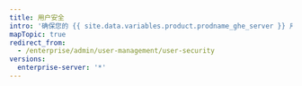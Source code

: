 ```yaml
---
title: 用户安全
intro: '确保您的 {{ site.data.variables.product.prodname_ghe_server }} 用户安全。 您可以审核他们的安全设置或在实例内强制执行最佳实践。'
mapTopic: true
redirect_from:
  - /enterprise/admin/user-management/user-security
versions:
  enterprise-server: '*'
---
```


